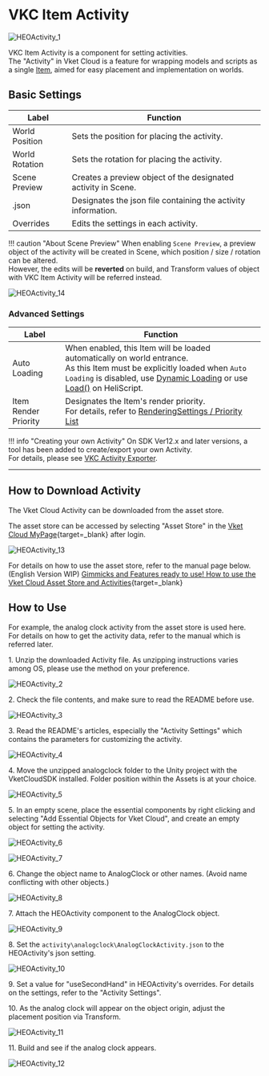 # VKC Item Activity

![HEOActivity_1](img/HEOActivity_1.jpg)

VKC Item Activity is a component for setting activities.<br>
The "Activity" in Vket Cloud is a feature for wrapping models and scripts as a single [Item](../hs/hs_overview.md#item), aimed for easy placement and implementation on worlds.

## Basic Settings

| Label | Function |
| ---- | ---- |
| World Position | Sets the position for placing the activity. |
| World Rotation | Sets the rotation for placing the activity. |
| Scene Preview | Creates a preview object of the designated activity in Scene. |
| .json | Designates the json file containing the activity information. |
| Overrides | Edits the settings in each activity. |

!!! caution "About Scene Preview"
    When enabling `Scene Preview`, a preview object of the activity will be created in Scene, which position / size / rotation can be altered.<br>
    However, the edits will be **reverted** on build, and Transform values of object with VKC Item Activity will be referred instead.

![HEOActivity_14](img/HEOActivity_14.jpg)

### Advanced Settings

| Label | Function |
| ---- | ---- |
| Auto Loading | When enabled, this Item will be loaded automatically on world entrance.<br> As this Item must be explicitly loaded when `Auto Loading` is disabled, use [Dynamic Loading](HEOField.md) or use [Load()](../hs/hs_class_item.md#load) on HeliScript. |
| Item Render Priority | Designates the Item's render priority. <br> For details, refer to [RenderingSettings / Priority List](../VketCloudSettings/RenderingSettings.md) |

!!! info "Creating your own Activity"
    On SDK Ver12.x and later versions, a tool has been added to create/export your own Activity.<br>
    For details, please see [VKC Activity Exporter](../SDKTools/VKCActivityExporter.md).

---

## How to Download Activity

The Vket Cloud Activity can be downloaded from the asset store.<br>

The asset store can be accessed by selecting "Asset Store" in the [Vket Cloud MyPage](https://cloud.vket.com/){target=_blank} after login.

![HEOActivity_13](img/HEOActivity_13.jpg)

For details on how to use the asset store, refer to the manual page below. (English Version WIP)
[Gimmicks and Features ready to use! How to use the Vket Cloud Asset Store and Activities](https://magazine.vket.com/n/n7d554dbeb552){target=_blank}

## How to Use

For example, the analog clock activity from the asset store is used here.<br>
For details on how to get the activity data, refer to the manual which is referred later.

1\. Unzip the downloaded Activity file. As unzipping instructions varies among OS, please use the method on your preference.

![HEOActivity_2](img/HEOActivity_2.jpg)

2\. Check the file contents, and make sure to read the README before use.

![HEOActivity_3](img/HEOActivity_3.jpg)

3\. Read the README's articles, especially the "Activity Settings" which contains the parameters for customizing the activity.

![HEOActivity_4](img/HEOActivity_4_en.jpg)

4\. Move the unzipped analogclock folder to the Unity project with the VketCloudSDK installed. Folder position within the Assets is at your choice.

![HEOActivity_5](img/HEOActivity_5.jpg)

5\. In an empty scene, place the essential components by right clicking and selecting "Add Essential Objects for Vket Cloud", and create an empty object for setting the activity. 

![HEOActivity_6](img/HEOActivity_6.jpg)

![HEOActivity_7](img/HEOActivity_7.jpg)

6\. Change the object name to AnalogClock or other names. (Avoid name conflicting with other objects.)

![HEOActivity_8](img/HEOActivity_8.jpg)

7\. Attach the HEOActivity component to the AnalogClock object.

![HEOActivity_9](img/HEOActivity_9.jpg)

8\. Set the `activity\analogclock\AnalogClockActivity.json` to the HEOActivity's json setting.

![HEOActivity_10](img/HEOActivity_10.jpg)

9\. Set a value for "useSecondHand" in HEOActivity's overrides. For details on the settings, refer to the "Activity Settings".

10\. As the analog clock will appear on the object origin, adjust the placement position via Transform.

![HEOActivity_11](img/HEOActivity_11.jpg)

11\. Build and see if the analog clock appears.

![HEOActivity_12](img/HEOActivity_12.jpg)
